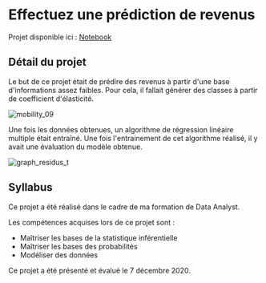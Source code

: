 # Effectuez une prédiction de revenus

Projet disponible ici : [Notebook](https://github.com/Sylvariane/prediction_revenus/blob/main/P07_code.ipynb)

## Détail du projet

Le but de ce projet était de prédire des revenus à partir d'une base d'informations assez faibles. Pour cela, il fallait générer des classes à partir de coefficient d'élasticité. 

![mobility_09](https://user-images.githubusercontent.com/64648386/115592352-6880c200-a2d3-11eb-9ae0-ae3d4d652213.png)

Une fois les données obtenues, un algorithme de régression linéaire multiple était entraîné. Une fois l'entrainement de cet algorithme réalisé, il y avait une évaluation du modèle obtenue.

![graph_residus_t](https://user-images.githubusercontent.com/64648386/115592500-96660680-a2d3-11eb-9506-3da948ac4317.png)


## Syllabus

Ce projet a été réalisé dans le cadre de ma formation de Data Analyst.

Les compétences acquises lors de ce projet sont : 
- Maîtriser les bases de la statistique inférentielle
- Maîtriser les bases des probabilités
- Modéliser des données


Ce projet a été présenté et évalué le 7 décembre 2020.
